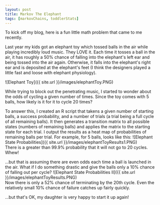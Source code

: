 ```yaml
---
layout: post
title: Markov The Elephant
tags: [markovChains, toddlerStats]
---
```


To kick off my blog, here is a fun little math problem that came to me recently.

Last year my kids got an elephant toy which tossed balls in the air while playing incredibly loud music. They LOVE it. Each time it tosses a ball in the air, it has roughly a 50% chance of falling into the elephant's left ear and being tossed into the air again. Otherwise, it falls into the elephant's right ear and is deposited at the elephant's feet (I think the designers played a little fast and loose with elephant physiology).

<!--more-->

![Elephant Toy]({{ site.url }}/images/elephantToy.PNG)

While trying to block out the penetrating music, I started to wonder about the odds of cycling a given number of times. Since the toy comes with 5 balls, how likely is it for it to cycle 20 times?

To answer this, I created an R script that takens a given number of starting balls, a success probability, and a number of trials (a trial being a full cycle of all remaining balls). It then generates a transition matrix to all possible states (numbers of remaining balls) and applies the matrix to the starting state for each trial. I output the results as a heat map of probabilities of remaining balls per trial. For example, for 5 balls, looks like this:
![Elephant State Probabilities]({{ site.url }}/images/elephantToyResults1.PNG)  
There is a greater than 99.9% probability that it will not go to 20 cycles. Whew!

...but that is assuming there are even odds each time a ball is launched in the air. What if I do something drastic and give the balls only a 10% chance of falling out per cycle?
![Elephant State Probabilities II]({{ site.url }}/images/elephantToyResults.PNG)  
Now there is only a 52% chance of terminating by the 20th cycle. Even the relatively small 10% chance of failure catches up fairly quickly.

...but that's OK, my daughter is very happy to start it up again!